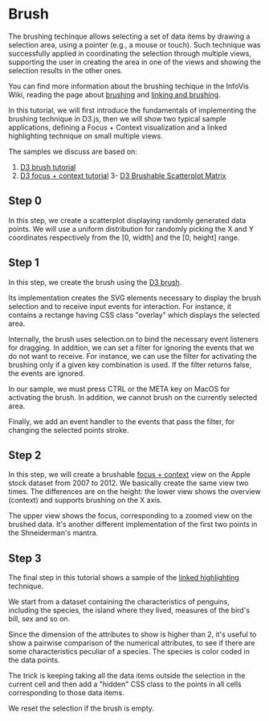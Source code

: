 # Brush

The brushing techinque allows selecting a set of data items by drawing a selection area, using a pointer (e.g., a mouse or touch). Such technique was successfully applied in coordinating the selection through multiple views, supporting the user in creating the area in one of the views and showing the selection results in the other ones. 

You can find more information about the brushing techique in the InfoVis Wiki, reading the page about [brushing](https://infovis-wiki.net/wiki/Brushing) and [linking and brushing](https://infovis-wiki.net/wiki/Linking_and_Brushing).

In this tutorial, we will first introduce the fundamentals of implementing the brushing technique in D3.js, then we will show two typical sample applications, defining a Focus + Context visualization and a linked highlighting technique on small multiple views. 

The samples we discuss are based on:
1. [D3 brush tutorial](https://observablehq.com/@d3/brush-filter?collection=@d3/d3-brush)
2. [D3 focus + context tutorial](https://observablehq.com/@d3/focus-context) 
3- [D3 Brushable Scatterplot Matrix](https://observablehq.com/@d3/brushable-scatterplot-matrix)

## Step 0
In this step, we create a scatterplot displaying randomly generated data points. We will use a uniform distribution for randomly picking the X and Y coordinates respectively from the [0, width] and the [0, height] range. 

## Step 1
In this step, we create the brush using the [D3 brush](https://github.com/d3/d3-brush/blob/main/README.md#brush_filter).

Its implementation creates the SVG elements necessary to display the brush selection and to receive input events for interaction. For instance, it contains a rectange having CSS class "overlay" which displays the selected area. 

Internally, the brush uses selection.on to bind the necessary event listeners for dragging. In addition, we can set a filter for ignoring the events that we do not want to receive. For instance, we can use the filter for activating the brushing only if a given key combination is used. If the filter returns false, the events are ignored.

In our sample, we must press CTRL or the META key on MacOS for activating the brush. In addition, we cannot brush on the currently selected area.

Finally, we add an event handler to the events that pass the filter, for changing the selected points stroke. 

## Step 2
In this step, we will create a brushable [focus + context](https://infovis-wiki.net/wiki/Focus-plus-Context) view on the Apple stock dataset from 2007 to 2012. We basically create the same view two times. The differences are on the height: the lower view shows the overview (context) and supports brushing on the X axis. 

The upper view shows the focus, corresponding to a zoomed view on the brushed data. It's another different implementation of the first two points in the Shneiderman's mantra. 

## Step 3
The final step in this tutorial shows a sample of the [linked highlighting](https://infovis-wiki.net/wiki/Linking_and_Brushing) technique. 

We start from a dataset containing the characteristics of penguins, including the species, the island where they lived, measures of the bird's bill, sex and so on. 

Since the dimension of the attributes to show is higher than 2, it's useful to show a pairwise comparison of the numerical attributes, to see if there are some characteristics peculiar of a species. The species is color coded in the data points. 

The trick is keeping taking all the data items outside the selection in the current cell and then add a "hidden" CSS class to the points in all cells corresponding to those data items. 

We reset the selection if the brush is empty. 

